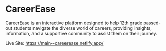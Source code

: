 # CareerEase
CareerEase is an interactive platform designed to help 12th grade passed-out students navigate the diverse world of careers, providing insights, information, and a supportive community to assist them on their journey.

Live Site: https://main--careerease.netlify.app/
